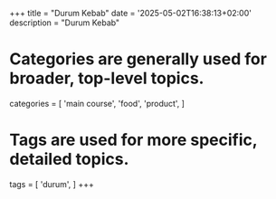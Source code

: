 +++
title = "Durum Kebab"
date = '2025-05-02T16:38:13+02:00'
description = "Durum Kebab"
# Categories are generally used for broader, top-level topics.
categories = [
 'main course',
 'food',
 'product',
]
# Tags are used for more specific, detailed topics.
tags = [
 'durum',
]
+++
